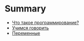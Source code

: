 # Summary

* [Что такое программирование?](0.1.what-is-programming.md)
* [Учимся говорить](2.print.md)
* [Переменные](var.md)

